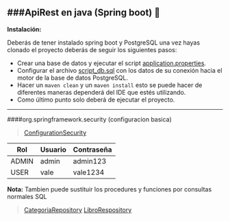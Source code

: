 ###ApiRest en java (Spring boot) 🚀
-------------

**Instalación:**

Deberás de tener instalado spring boot y PostgreSQL una vez hayas clonado el proyecto deberás de seguir los siguientes pasos:

- Crear una base de datos y ejecutar el script  [application.properties](https://github.com/Gugu04/simpleApiRest_java/blob/master/apirest_jdbc/src/main/resources/application.properties).
- Configurar el archivo  [script_db.sql](https://github.com/Gugu04/simpleApiRest_java/blob/master/script_db.sql) con los datos de su conexión hacia el motor de la base de datos PostgreSQL.
- Hacer un `maven clean` y un `maven install` esto se puede hacer de diferentes maneras dependerá del IDE que estés utilizando.
- Como último punto solo deberá de ejecutar el proyecto.
-------------

####org.springframework.security (configuracion basica)
> [ConfigurationSecurity](https://github.com/Gugu04/simpleApiRest_java/blob/master/apirest_jdbc/src/main/java/com/api/rest/security/ConfigurationSecurity.java)

| Rol | Usuario | Contraseña |
| ------------- | ------------- |------------- |
| ADMIN  | admin  | admin123  |
| USER  | vale | vale1234  |

**Nota:** Tambien puede sustituir los procedures y funciones por consultas normales SQL
> [CategoriaRepository](https://github.com/Gugu04/simpleApiRest_java/blob/master/apirest_jdbc/src/main/java/com/api/rest/repository/CategoriaRepository.java)
> [LibroRespository](https://github.com/Gugu04/simpleApiRest_java/blob/master/apirest_jdbc/src/main/java/com/api/rest/repository/LibroRespository.java)
